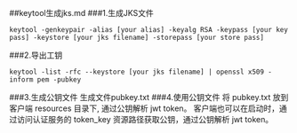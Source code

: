 ##keytool生成jks.md
###1.生成JKS文件
```shell script
keytool -genkeypair -alias [your alias] -keyalg RSA -keypass [your key pass] -keystore [your jks filename] -storepass [your store pass]
```
###2.导出工钥
```shell script
keytool -list -rfc --keystore [your jks filename] | openssl x509 -inform pem -pubkey
```
###3.生成公钥文件
生成文件pubkey.txt
###4.使用公钥文件
将 pubkey.txt 放到客户端 resources 目录下, 通过公钥解析 jwt token。
客户端也可以在启动时，通过访问认证服务的 token_key 资源路径获取公钥，通过公钥解析 jwt token。
